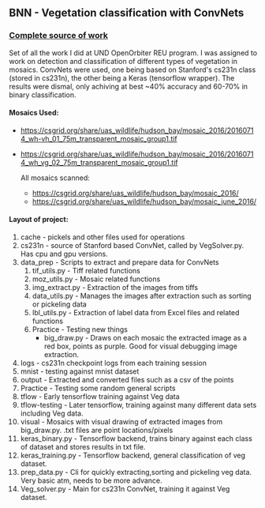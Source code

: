 ## BNN - Vegetation classification with ConvNets

### [Complete source of work](http://gitbay.hockeymikey.com/hockeymikey/BNN)

Set of all the work I did at UND OpenOrbiter REU program.
I was assigned to work on detection and classification of different types of vegetation in mosaics.
ConvNets were used, one being based on Stanford's cs231n class (stored in cs231n), the other being a Keras (tensorflow wrapper).
The results were dismal, only achiving at best ~40% accuracy and 60-70% in binary classification.

#### Mosaics Used:
* https://csgrid.org/share/uas_wildlife/hudson_bay/mosaic_2016/20160714_wh-vh_01_75m_transparent_mosaic_group1.tif
* https://csgrid.org/share/uas_wildlife/hudson_bay/mosaic_2016/20160714_wh_vg_02_75m_transparent_mosaic_group1.tif

	All mosaics scanned:
	* https://csgrid.org/share/uas_wildlife/hudson_bay/mosaic_2016/
	* https://csgrid.org/share/uas_wildlife/hudson_bay/mosaic_june_2016/

#### Layout of project:

1. cache - pickels and other files used for operations
2. cs231n - source of Stanford based ConvNet, called by VegSolver.py.  Has cpu and gpu versions.
3. data_prep - Scripts to extract and prepare data for ConvNets
	1. tif_utils.py - Tiff related functions
	2. moz_utils.py - Mosaic related functions
	3. img_extract.py - Extraction of the images from tiffs
	4. data_utils.py - Manages the images after extraction such as sorting or pickeling data
	5. lbl_utils.py - Extraction of label data from Excel files and related functions
	6. Practice - Testing new things
		* big_draw.py - Draws on each mosaic the extracted image as a red box, points as purple. Good for visual debugging image extraction.
4. logs - cs231n checkpoint logs from each training session
5. mnist - testing against mnist dataset
6. output - Extracted and converted files such as a csv of the points
7. Practice - Testing some random general scripts
8. tflow - Early tensorflow training against Veg data
9. tflow-testing - Later tensorflow, training against many different data sets including Veg data.
10. visual - Mosaics with visual drawing of extracted images from big_draw.py. .txt files are point locations/pixels
11. keras_binary.py - Tensorflow backend, trains binary against each class of dataset and stores results in txt file.
12. keras_training.py - Tensorflow backend, general classification of veg dataset.
13. prep_data.py - Cli for quickly extracting,sorting and pickeling veg data. Very basic atm, needs to be more advance.
14. Veg_solver.py - Main for cs231n ConvNet, training it against Veg dataset.
